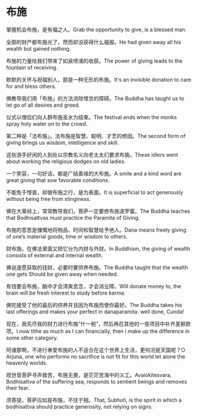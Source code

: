 # 布施

<p><span class="chinese">掌握机会布施，是有福之人。</span><span class="english">Grab the opportunity to give, is a blessed man.</span></p>

<p><span class="chinese">全部的财产都布施光了，然而却没获得什么福报。</span><span class="english">He had given away all his wealth but gained nothing.</span></p>

<p><span class="chinese">布施的力量给我们带来了如泉喷涌的收获。</span><span class="english">The power of giving leads to the fountain of receiving.</span></p>

<p><span class="chinese">默默的关怀与祝福别人，那是一种无形的布施。</span><span class="english">It's an invisible donation to care for and bless others.</span></p>

<p><span class="chinese">佛教导我们用「布施」的方法消除悭贪的障碍。</span><span class="english">The Buddha has taught us to let go of all desires and greed.</span></p>

<p><span class="chinese">仪式以僧侣们向人群布施圣水为结束。</span><span class="english">The festival ends when the monks spray holy water on to the crowd.</span></p>

<p><span class="chinese">第二种是「法布施」。法布施是智慧、聪明、才艺的修因。</span><span class="english">The second form of giving brings us wisdom, intelligence and skill.</span></p>

<p><span class="chinese">这些游手好闲的人到处以宗教名义向老太太们要求布施。</span><span class="english">These idlers went about working the religious dodges on old ladies.</span></p>

<p><span class="chinese">一个笑容，一句好话，都是广结善缘的大布施。</span><span class="english">A smile and a kind word are great giving that sow favorable conditions.</span></p>

<p><span class="chinese">不能免于悭啬，却做布施之行，是为表面。</span><span class="english">It is superficial to act generously without being free from stinginess.</span></p>

<p><span class="chinese">佛在大乘经上，常常教导我们，菩萨一定要修布施波罗蜜。</span><span class="english">The Buddha teaches that Bodhisattvas must practice the Paramita of Giving.</span></p>

<p><span class="chinese">布施的意思是慷慨地将物品、时间和智慧给予他人。</span><span class="english">Dana means freely giving of one’s material goods, time or wisdom to others.</span></p>

<p><span class="chinese">财布施，在佛法里面又把它分为内财与外财。</span><span class="english">In Buddhism, the giving of wealth consists of external and internal wealth.</span></p>

<p><span class="chinese">佛说遂愿获取的钱财，必要时要供养布施。</span><span class="english">The Buddha taught that the wealth one gets Should be given away when needed.</span></p>

<p><span class="chinese">有钱要会布施，脑中才会清爽息念，才会消业障。</span><span class="english">Will donate money to, the brain will be fresh interest to study before karma.</span></p>

<p><span class="chinese">佛陀接受了他的最后的供养并且因为布施而使你最好。</span><span class="english">The Buddha takes his last offerings and makes your perfect in danaparamita. well done, Cunda!</span></p>

<p><span class="chinese">现在，我先尽我的财力进行布施“什一税”，然后再在其他的一些项目中补齐差额款项。</span><span class="english">I now tithe as much as I can financially, then I make up the difference in some other category.</span></p>

<p><span class="chinese">阿诸那啊，不进行奉爱布施的人不适合在这个世界上生活，更何况是天国呢？</span><span class="english">O Arjuna, one who performs no sacrifice is not fit for this world let alone the heavenly worlds.</span></p>

<p><span class="chinese">观世音菩萨寻声救苦，布施无畏，是茫茫苦海中的义工。</span><span class="english">Avalokitesvara, Bodhisattva of the suffering sea, responds to sentient beings and removes their fear.</span></p>

<p><span class="chinese">须菩提，菩萨应如是布施，不住于相。</span><span class="english">That, Subhuti, is the spirit in which a bodhisattva should practice generosity, not relying on signs.</span></p>

